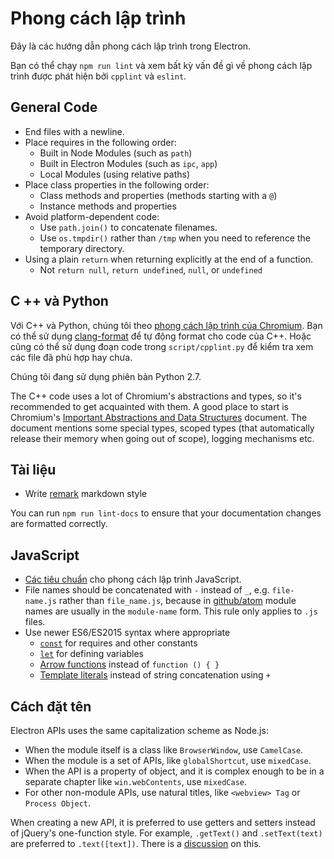 # Phong cách lập trình

Đây là các hướng dẫn phong cách lập trình trong Electron.

Bạn có thể chạy `npm run lint` và xem bất kỳ vấn đề gì về phong cách lập trình được phát hiện bởi `cpplint` và `eslint`.

## General Code

* End files with a newline.
* Place requires in the following order: 
  * Built in Node Modules (such as `path`)
  * Built in Electron Modules (such as `ipc`, `app`)
  * Local Modules (using relative paths)
* Place class properties in the following order: 
  * Class methods and properties (methods starting with a `@`)
  * Instance methods and properties
* Avoid platform-dependent code: 
  * Use `path.join()` to concatenate filenames.
  * Use `os.tmpdir()` rather than `/tmp` when you need to reference the temporary directory.
* Using a plain `return` when returning explicitly at the end of a function. 
  * Not `return null`, `return undefined`, `null`, or `undefined`

## C ++ và Python

Với C++ và Python, chúng tôi theo [phong cách lập trình của Chromium](https://www.chromium.org/developers/coding-style). Bạn có thể sử dụng [clang-format](clang-format.md) để tự động format cho code của C++. Hoặc cũng có thể sử dụng đoạn code trong `script/cpplint.py` để kiểm tra xem các file đã phù hợp hay chưa.

Chúng tôi đang sử dụng phiên bản Python 2.7.

The C++ code uses a lot of Chromium's abstractions and types, so it's recommended to get acquainted with them. A good place to start is Chromium's [Important Abstractions and Data Structures](https://www.chromium.org/developers/coding-style/important-abstractions-and-data-structures) document. The document mentions some special types, scoped types (that automatically release their memory when going out of scope), logging mechanisms etc.

## Tài liệu

* Write [remark](https://github.com/remarkjs/remark) markdown style

You can run `npm run lint-docs` to ensure that your documentation changes are formatted correctly.

## JavaScript

* [Các tiêu chuẩn](https://npm.im/standard) cho phong cách lập trình JavaScript.
* File names should be concatenated with `-` instead of `_`, e.g. `file-name.js` rather than `file_name.js`, because in [github/atom](https://github.com/github/atom) module names are usually in the `module-name` form. This rule only applies to `.js` files.
* Use newer ES6/ES2015 syntax where appropriate 
  * [`const`](https://developer.mozilla.org/en-US/docs/Web/JavaScript/Reference/Statements/const) for requires and other constants
  * [`let`](https://developer.mozilla.org/en-US/docs/Web/JavaScript/Reference/Statements/let) for defining variables
  * [Arrow functions](https://developer.mozilla.org/en-US/docs/Web/JavaScript/Reference/Functions/Arrow_functions) instead of `function () { }`
  * [Template literals](https://developer.mozilla.org/en-US/docs/Web/JavaScript/Reference/Template_literals) instead of string concatenation using `+`

## Cách đặt tên

Electron APIs uses the same capitalization scheme as Node.js:

* When the module itself is a class like `BrowserWindow`, use `CamelCase`.
* When the module is a set of APIs, like `globalShortcut`, use `mixedCase`.
* When the API is a property of object, and it is complex enough to be in a separate chapter like `win.webContents`, use `mixedCase`.
* For other non-module APIs, use natural titles, like `<webview> Tag` or `Process Object`.

When creating a new API, it is preferred to use getters and setters instead of jQuery's one-function style. For example, `.getText()` and `.setText(text)` are preferred to `.text([text])`. There is a [discussion](https://github.com/electron/electron/issues/46) on this.